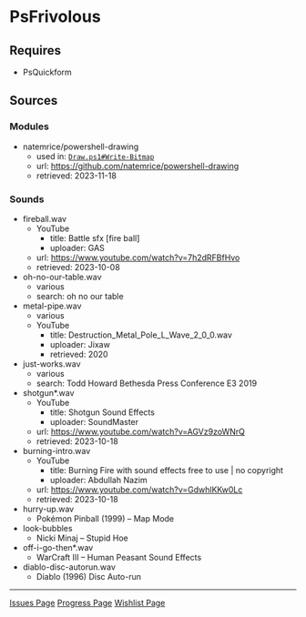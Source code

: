 # PsFrivolous

## Requires

- PsQuickform

## Sources

### Modules

- natemrice/powershell-drawing
  - used in: [``Draw.ps1#Write-Bitmap``](./doc/Draw.md)
  - url: <https://github.com/natemrice/powershell-drawing>
  - retrieved: 2023-11-18

### Sounds

- fireball.wav
  - YouTube
    - title: Battle sfx [fire ball]
    - uploader: GAS
  - url: <https://www.youtube.com/watch?v=7h2dRFBfHvo>
  - retrieved: 2023-10-08
- oh-no-our-table.wav
  - various
  - search: oh no our table
- metal-pipe.wav
  - various
  - YouTube
    - title: Destruction_Metal_Pole_L_Wave_2_0_0.wav
    - uploader: Jixaw
    - retrieved: 2020
- just-works.wav
  - various
  - search: Todd Howard Bethesda Press Conference E3 2019
- shotgun\*.wav
  - YouTube
    - title: Shotgun Sound Effects
    - uploader: SoundMaster
  - url: <https://www.youtube.com/watch?v=AGVz9zoWNrQ>
  - retrieved: 2023-10-18
- burning-intro.wav
  - YouTube
    - title: Burning Fire with sound effects free to use | no copyright
    - uploader: Abdullah Nazim
  - url: <https://www.youtube.com/watch?v=GdwhlKKw0Lc>
  - retrieved: 2023-10-18
- hurry-up.wav
  - Pokémon Pinball (1999) – Map Mode
- look-bubbles
  - Nicki Minaj – Stupid Hoe
- off-i-go-then\*.wav
  - WarCraft III – Human Peasant Sound Effects
- diablo-disc-autorun.wav
  - Diablo (1996) Disc Auto-run

---
[Issues Page](./doc/issue.md)
[Progress Page](./doc/todo.md)
[Wishlist Page](./doc/wish.md)
